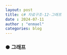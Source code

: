 ```yaml
---
layout: post
title: c# 자료구조-12-그래프
date : 2024-07-11
author : "enmael"
categories: blog
---
```

<h3>● 그래프 </h3>

<span style="font-size: 15px;">

</span>